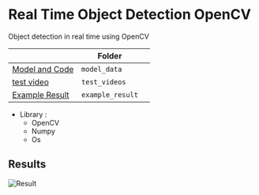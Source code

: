 # Real Time Object Detection OpenCV
Object detection in real time using OpenCV

|                |Folder|                         |
|----------------|-------------------------------|-----------------------------|
|[Model and Code ](https://github.com/Onurryilmazz/RealTime-ObjectDetection-OpenCV/tree/main/model_data "model and code")|`model_data`                        
|[test video](https://github.com/Onurryilmazz/RealTime-ObjectDetection-OpenCV/tree/main/test_videos "Test Videos")         |`test_videos` 
|[Example Result](https://github.com/Onurryilmazz/RealTime-ObjectDetection-OpenCV/tree/main/example_result "Result")         |`example_result` 


- Library :
    - OpenCV
    - Numpy 
    - Os
    
 ## Results
![Result](https://github.com/Onurryilmazz/RealTime-ObjectDetection-OpenCV/blob/main/example_result/result_gif.gif)
